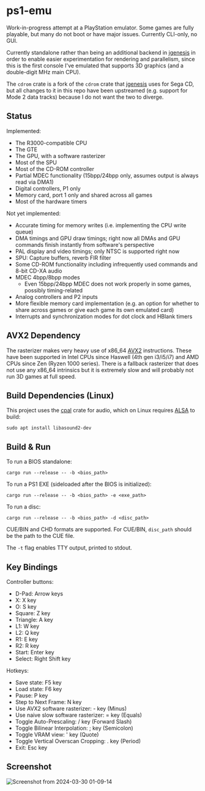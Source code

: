 # ps1-emu

Work-in-progress attempt at a PlayStation emulator. Some games are fully playable, but many do not boot or have major issues. Currently CLI-only, no GUI.

Currently standalone rather than being an additional backend in [jgenesis](https://github.com/jsgroth/jgenesis) in order to enable easier experimentation for rendering and parallelism, since this is the first console I've emulated that supports 3D graphics (and a double-digit MHz main CPU).

The `cdrom` crate is a fork of the `cdrom` crate that [jgenesis](https://github.com/jsgroth/jgenesis) uses for Sega CD, but all changes to it in this repo have been upstreamed (e.g. support for Mode 2 data tracks) because I do not want the two to diverge.

## Status

Implemented:
* The R3000-compatible CPU
* The GTE
* The GPU, with a software rasterizer
* Most of the SPU
* Most of the CD-ROM controller
* Partial MDEC functionality (15bpp/24bpp only, assumes output is always read via DMA1)
* Digital controllers, P1 only
* Memory card, port 1 only and shared across all games
* Most of the hardware timers

Not yet implemented:
* Accurate timing for memory writes (i.e. implementing the CPU write queue)
* DMA timings and GPU draw timings; right now all DMAs and GPU commands finish instantly from software's perspective
* PAL display and video timings; only NTSC is supported right now
* SPU: Capture buffers, reverb FIR filter
* Some CD-ROM functionality including infrequently used commands and 8-bit CD-XA audio
* MDEC 4bpp/8bpp modes
  * Even 15bpp/24bpp MDEC does not work properly in some games, possibly timing-related
* Analog controllers and P2 inputs
* More flexible memory card implementation (e.g. an option for whether to share across games or give each game its own emulated card)
* Interrupts and synchronization modes for dot clock and HBlank timers

## AVX2 Dependency

The rasterizer makes very heavy use of x86_64 [AVX2](https://en.wikipedia.org/wiki/Advanced_Vector_Extensions#Advanced_Vector_Extensions_2) instructions. These have been supported in Intel CPUs since Haswell (4th gen i3/i5/i7) and AMD CPUs since Zen (Ryzen 1000 series). There is a fallback rasterizer that does not use any x86_64 intrinsics but it is extremely slow and will probably not run 3D games at full speed.

## Build Dependencies (Linux)

This project uses the [cpal](https://crates.io/crates/cpal) crate for audio, which on Linux requires [ALSA](https://www.alsa-project.org/wiki/Main_Page) to build:

```
sudo apt install libasound2-dev
```

## Build & Run

To run a BIOS standalone:

```
cargo run --release -- -b <bios_path>
```

To run a PS1 EXE (sideloaded after the BIOS is initialized):
```
cargo run --release -- -b <bios_path> -e <exe_path>
```

To run a disc:
```
cargo run --release -- -b <bios_path> -d <disc_path>
```

CUE/BIN and CHD formats are supported. For CUE/BIN, `disc_path` should be the path to the CUE file.

The `-t` flag enables TTY output, printed to stdout.

## Key Bindings

Controller buttons:
* D-Pad: Arrow keys
* X: X key
* O: S key
* Square: Z key
* Triangle: A key
* L1: W key
* L2: Q key
* R1: E key
* R2: R key
* Start: Enter key
* Select: Right Shift key

Hotkeys:
* Save state: F5 key
* Load state: F6 key
* Pause: P key
* Step to Next Frame: N key
* Use AVX2 software rasterizer: - key (Minus)
* Use naive slow software rasterizer: = key (Equals)
* Toggle Auto-Prescaling: / key (Forward Slash)
* Toggle Bilinear Interpolation: ; key (Semicolon)
* Toggle VRAM view: ' key (Quote)
* Toggle Vertical Overscan Cropping: . key (Period)
* Exit: Esc key

## Screenshot

![Screenshot from 2024-03-30 01-09-14](https://github.com/jsgroth/ps1-emu/assets/1137683/99c35745-31b0-4a1b-8733-321bc8a4a372)
